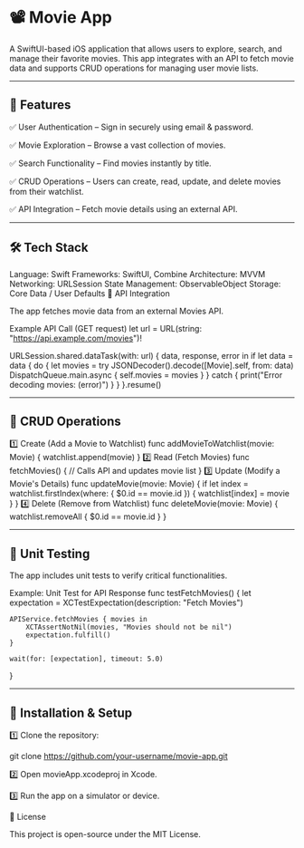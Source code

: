 # 📽️ Movie App
A SwiftUI-based iOS application that allows users to explore, search, and manage their favorite movies. This app integrates with an API to fetch movie data and supports CRUD operations for managing user movie lists.



___

## 🚀 Features

✅ User Authentication – Sign in securely using email & password.

✅ Movie Exploration – Browse a vast collection of movies.

✅ Search Functionality – Find movies instantly by title.

✅ CRUD Operations – Users can create, read, update, and delete movies from their watchlist.

✅ API Integration – Fetch movie details using an external API.

___

## 🛠️ Tech Stack

Language: Swift
Frameworks: SwiftUI, Combine
Architecture: MVVM
Networking: URLSession
State Management: ObservableObject
Storage: Core Data / User Defaults 
🔗 API Integration

The app fetches movie data from an external Movies API.

Example API Call (GET request)
let url = URL(string: "https://api.example.com/movies")!

URLSession.shared.dataTask(with: url) { data, response, error in
    if let data = data {
        do {
            let movies = try JSONDecoder().decode([Movie].self, from: data)
            DispatchQueue.main.async {
                self.movies = movies
            }
        } catch {
            print("Error decoding movies: \(error)")
        }
    }
}.resume()

___

## 🔄 CRUD Operations

1️⃣ Create (Add a Movie to Watchlist)
func addMovieToWatchlist(movie: Movie) {
    watchlist.append(movie)
}
2️⃣ Read (Fetch Movies)
func fetchMovies() {
    // Calls API and updates movie list
}
3️⃣ Update (Modify a Movie's Details)
func updateMovie(movie: Movie) {
    if let index = watchlist.firstIndex(where: { $0.id == movie.id }) {
        watchlist[index] = movie
    }
}
4️⃣ Delete (Remove from Watchlist)
func deleteMovie(movie: Movie) {
    watchlist.removeAll { $0.id == movie.id }
}
___

## 🧪 Unit Testing 

The app includes unit tests to verify critical functionalities.

Example: Unit Test for API Response
func testFetchMovies() {
    let expectation = XCTestExpectation(description: "Fetch Movies")
    
    APIService.fetchMovies { movies in
        XCTAssertNotNil(movies, "Movies should not be nil")
        expectation.fulfill()
    }
    
    wait(for: [expectation], timeout: 5.0)
}
___

## 📌 Installation & Setup

1️⃣ Clone the repository:

git clone https://github.com/your-username/movie-app.git


2️⃣ Open movieApp.xcodeproj in Xcode.

3️⃣ Run the app on a simulator or device.

📜 License

This project is open-source under the MIT License.
